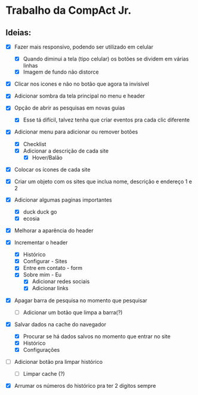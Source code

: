 # Trabalho da CompAct Jr.

## Ideias:

- [X] Fazer mais responsivo, podendo ser utilizado em celular
    - [X] Quando diminui a tela (tipo celular) os botões se dividem em várias linhas
    - [X] Imagem de fundo não distorce

- [X] Clicar nos icones e não no botão que agora ta invisível

- [X] Adicionar sombra da tela principal no menu e header

- [X] Opção de abrir as pesquisas em novas guias
    - [X] Esse tá difícil, talvez tenha que criar eventos pra cada clic diferente

- [X] Adicionar menu para adicionar ou remover botões
    - [X] Checklist
    - [X] Adicionar a descrição de cada site
        - [X] Hover/Balão

- [x] Colocar os ícones de cada site

- [x] Criar um objeto com os sites que inclua nome, descrição e endereço 1 e 2

- [X] Adicionar algumas paginas importantes
    - [X] duck duck go
    - [X] ecosia

- [X] Melhorar a aparência do header

- [X] Incrementar o header
    - [X] Histórico
    - [X] Configurar - Sites
    - [X] Entre em contato - form
    - [X] Sobre mim - Eu
        - [X] Adicionar redes sociais
        - [X] Adicionar links

- [X] Apagar barra de pesquisa no momento que pesquisar
    - [ ] Adicionar um botão que limpa a barra(?)

- [X] Salvar dados na cache do navegador
    - [X] Procurar se há dados salvos no momento que entrar no site
    - [X] Histórico
    - [X] Configurações

- [ ] Adicionar botão pra limpar histórico
    - [ ] Limpar cache (?)

- [X] Arrumar os números do histórico pra ter 2 digitos sempre